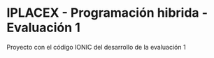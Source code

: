 # IPLACEX - Programación hibrida - Evaluación 1

Proyecto con el código IONIC del desarrollo de la evaluación 1